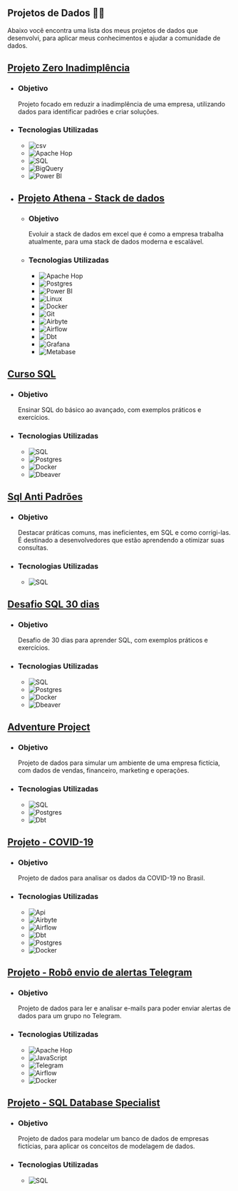 ## Projetos de Dados 👷‍♂️

Abaixo você encontra uma lista dos meus projetos de dados que desenvolvi, para aplicar meus conhecimentos e ajudar a comunidade de dados.


## [Projeto Zero Inadimplência](/docs/projetos/zero_inadimplencia.md)

- ### Objetivo
    Projeto focado em reduzir a inadimplência de uma empresa, utilizando dados para identificar padrões e criar soluções.
- ### Tecnologias Utilizadas
    - ![csv](https://img.shields.io/badge/csv-Data-blue)
    - ![Apache Hop](https://img.shields.io/badge/apache%20hop-ETL-blue)
    - ![SQL](https://img.shields.io/badge/SQL-Database-blue)
    - ![BigQuery](https://img.shields.io/badge/BigQuery-Database-blue)
    - ![Power BI](https://img.shields.io/badge/Power%20BI-Data%20Viz-blue)

- ## [Projeto Athena - Stack de dados](/docs/projetos/athena_stack.md)

    - ### Objetivo
        Evoluir a stack de dados em excel que é como a empresa trabalha atualmente, para uma stack de dados moderna e escalável.

    - ### Tecnologias Utilizadas
        - ![Apache Hop](https://img.shields.io/badge/Apache%20Hop-ETL-blue)
        - ![Postgres](https://img.shields.io/badge/Postgres-Database-blue)
        - ![Power BI](https://img.shields.io/badge/Power%20BI-Data%20Visualization-blue)
        - ![Linux](https://img.shields.io/badge/Linux-Operating%20System-blue)
        - ![Docker](https://img.shields.io/badge/Docker-Container-blue)
        - ![Git](https://img.shields.io/badge/git-Version%20Control-blue)
        - ![Airbyte](https://img.shields.io/badge/Airbyte-Data%20Integration-blue)
        - ![Airflow](https://img.shields.io/badge/Airflow-Data%20Pipeline-blue)
        - ![Dbt](https://img.shields.io/badge/Dbt-Data%20Modeling-blue)
        - ![Grafana](https://img.shields.io/badge/Grafana-Data%20Visualization-blue)
        - ![Metabase](https://img.shields.io/badge/Metabase-Data%20Visualization-blue)

## [Curso SQL](https://github.com/Linhares015/curso_sql)

- ### Objetivo
    Ensinar SQL do básico ao avançado, com exemplos práticos e exercícios.
- ### Tecnologias Utilizadas
    - ![SQL](https://img.shields.io/badge/SQL-Database-blue)
    - ![Postgres](https://img.shields.io/badge/Postgres-Database-blue)
    - ![Docker](https://img.shields.io/badge/Docker-Container-blue)
    - ![Dbeaver](https://img.shields.io/badge/Dbeaver-Database%20Tool-blue)

## [Sql Anti Padrões](https://github.com/Linhares015/sql_anti_padroes)

- ### Objetivo
    Destacar práticas comuns, mas ineficientes, em SQL e como corrigi-las. É destinado a desenvolvedores que estão aprendendo a otimizar suas consultas.
- ### Tecnologias Utilizadas
    - ![SQL](https://img.shields.io/badge/SQL-Database-blue)

## [Desafio SQL 30 dias](https://github.com/Linhares015/desafio_sql_30_dias)

- ### Objetivo
    Desafio de 30 dias para aprender SQL, com exemplos práticos e exercícios.
- ### Tecnologias Utilizadas
    - ![SQL](https://img.shields.io/badge/SQL-Database-blue)
    - ![Postgres](https://img.shields.io/badge/Postgres-Database-blue)
    - ![Docker](https://img.shields.io/badge/Docker-Container-blue)
    - ![Dbeaver](https://img.shields.io/badge/Dbeaver-Database%20Tool-blue)

## [Adventure Project](https://github.com/Linhares015/adventure-project)

- ### Objetivo
    Projeto de dados para simular um ambiente de uma empresa fictícia, com dados de vendas, financeiro, marketing e operações.
- ### Tecnologias Utilizadas
    - ![SQL](https://img.shields.io/badge/SQL-Database-blue)
    - ![Postgres](https://img.shields.io/badge/Postgres-Database-blue)
    - ![Dbt](https://img.shields.io/badge/Dbt-Data%20Modeling-blue)

## [Projeto - COVID-19](https://github.com/Linhares015/projetos_end_to_end/tree/main/Covid_19)

- ### Objetivo
    Projeto de dados para analisar os dados da COVID-19 no Brasil.
- ### Tecnologias Utilizadas
    - ![Api](https://img.shields.io/badge/Api-Flask-blue)
    - ![Airbyte](https://img.shields.io/badge/Airbyte-Data%20Integration-blue)
    - ![Airflow](https://img.shields.io/badge/Airflow-Data%20Pipeline-blue)
    - ![Dbt](https://img.shields.io/badge/Dbt-Data%20Modeling-blue)
    - ![Postgres](https://img.shields.io/badge/Postgres-Database-blue)
    - ![Docker](https://img.shields.io/badge/Docker-Container-blue)

## [Projeto - Robô envio de alertas Telegram](https://github.com/Linhares015/projetos_end_to_end/tree/main/Robo_telegram)

- ### Objetivo
    Projeto de dados para ler e analisar e-mails para poder enviar alertas de dados para um grupo no Telegram.
- ### Tecnologias Utilizadas
    - ![Apache Hop](https://img.shields.io/badge/Apache%20Hop-ETL-blue)
    - ![JavaScript](https://img.shields.io/badge/JavaScript-Programming-blue)
    - ![Telegram](https://img.shields.io/badge/Telegram-Chatbot-blue)
    - ![Airflow](https://img.shields.io/badge/Airflow-Data%20Pipeline-blue)
    - ![Docker](https://img.shields.io/badge/Docker-Container-blue)

## [Projeto - SQL Database Specialist](https://github.com/Linhares015/modelo_er_projeto)

- ### Objetivo
    Projeto de dados para modelar um banco de dados de empresas fictícias, para aplicar os conceitos de modelagem de dados.
- ### Tecnologias Utilizadas
    - ![SQL](https://img.shields.io/badge/SQL-Database-blue)

